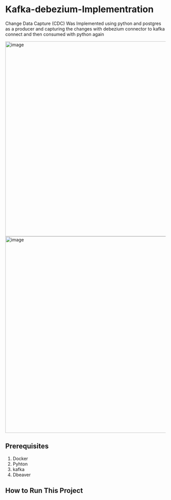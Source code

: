 # Kafka-debezium-Implementration
Change Data Capture (CDC) Was Implemented using python and postgres as a producer and capturing the changes with debezium connector to kafka connect and then consumed with python again


<img width="614" alt="image" src="https://github.com/tjgusshy/Kafka-debezium-Implementration/assets/84289281/ec19c40b-e4a8-4fa4-b92a-fc9334ca9570">


<img width="619" alt="image" src="https://github.com/tjgusshy/Kafka-debezium-Implementration/assets/84289281/f487680b-a9c3-49c3-8fa5-2b1ba582581a">



## Prerequisites
1. Docker
2. Pyhton
3. kafka
4. Dbeaver


## How to Run This Project




